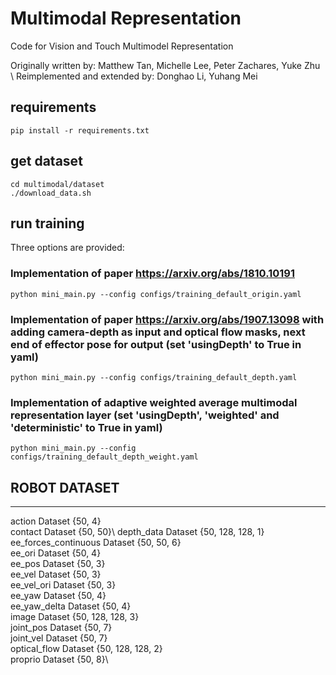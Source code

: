 # Multimodal Representation 

Code for Vision and Touch Multimodel Representation

Originally written by: Matthew Tan, Michelle Lee, Peter Zachares, Yuke Zhu  \\
Reimplemented and extended by: Donghao Li, Yuhang Mei

## requirements
`pip install -r requirements.txt`

## get dataset

```
cd multimodal/dataset
./download_data.sh
```
## run training
Three options are provided:

### Implementation of paper https://arxiv.org/abs/1810.10191
`python mini_main.py --config configs/training_default_origin.yaml`

### Implementation of paper https://arxiv.org/abs/1907.13098 with adding camera-depth as input and optical flow masks, next end of effector pose for output (set 'usingDepth' to True in yaml)
`python mini_main.py --config configs/training_default_depth.yaml`

### Implementation of adaptive weighted average multimodal representation layer (set 'usingDepth', 'weighted' and 'deterministic' to True in yaml)
`python mini_main.py --config configs/training_default_depth_weight.yaml`


## ROBOT DATASET
----
action                   Dataset {50, 4}\
contact                  Dataset {50, 50}\ 
depth_data               Dataset {50, 128, 128, 1}\
ee_forces_continuous     Dataset {50, 50, 6}\
ee_ori                   Dataset {50, 4}\
ee_pos                   Dataset {50, 3}\
ee_vel                   Dataset {50, 3}\
ee_vel_ori               Dataset {50, 3}\
ee_yaw                   Dataset {50, 4}\
ee_yaw_delta             Dataset {50, 4}\
image                    Dataset {50, 128, 128, 3}\
joint_pos                Dataset {50, 7}\
joint_vel                Dataset {50, 7}\
optical_flow             Dataset {50, 128, 128, 2}\
proprio                  Dataset {50, 8}\

